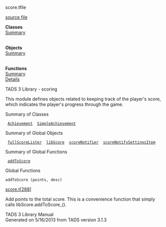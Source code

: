 <span class="title">score.t</span><span class="type">file</span>

[source file](../source/score.t.html)

**Classes**  
[Summary](#_ClassSummary_)  
 

**Objects**  
[Summary](#_ObjectSummary_)  
 

**Functions**  
[Summary](#_FunctionSummary_)  
[Details](#_Functions_)

<div class="fdesc">

TADS 3 Library - scoring

This module defines objects related to keeping track of the player's
score, which indicates the player's progress through the game.

</div>

<span id="_ClassSummary_"></span>

<div class="mjhd">

<span class="hdln">Summary of Classes</span>  

</div>

` `[`Achievement`](../object/Achievement.html)`  `[`SimpleAchievement`](../object/SimpleAchievement.html)`  `
<span id="_ObjectSummary_"></span>

<div class="mjhd">

<span class="hdln">Summary of Global Objects</span>  

</div>

` `[`fullScoreLister`](../object/fullScoreLister.html)`  `[`libScore`](../object/libScore.html)`  `[`scoreNotifier`](../object/scoreNotifier.html)`  `[`scoreNotifySettingsItem`](../object/scoreNotifySettingsItem.html)`  `
<span id="FunctionSummary_"></span>

<div class="mjhd">

<span class="hdln">Summary of Global Functions</span>  

</div>

` `[`addToScore`](#addToScore)`  `

<span id="_Functions_"></span>

<div class="mjhd">

<span class="hdln">Global Functions</span>  

</div>

<span id="addToScore"></span>

`addToScore (points, desc)`

[score.t](../file/score.t.html)\[[288](../source/score.t.html#288)\]

<div class="desc">

Add points to the total score. This is a convenience function that
simply calls libScore.addToScore\_().

</div>

<div class="ftr">

TADS 3 Library Manual  
Generated on 5/16/2013 from TADS version 3.1.3

</div>
